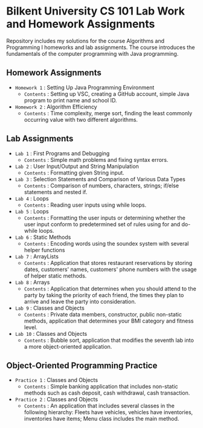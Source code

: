 # Bilkent University CS 101 Lab Work and Homework Assignments

Repository includes my solutions for the course Algorithms and Programming I homeworks and lab assignments. The course introduces the fundamentals of the computer programming with Java programming.

## Homework Assignments

- `Homework 1` : Setting Up Java Programming Environment
    - `Contents` : Setting up VSC, creating a GitHub account, simple Java program to print name and school ID.
- `Homework 2` :  Algorithm Efficiency
    - `Contents` : Time complexity, merge sort, finding the least commonly occurring value with two different algorithms.

## Lab Assignments

- `Lab 1` : First Programs and Debugging
     - `Contents` : Simple math problems and fixing syntax errors. 
- `Lab 2` : User Input/Output and String Manipulation
     - `Contents` : Formatting given String input.
- `Lab 3` : Selection Statements and Comparison of Various Data Types
     - `Contents` : Comparison of numbers, characters, strings; if/else statements and nested if.
- `Lab 4` : Loops
     - `Contents` : Reading user inputs using while loops. 
- `Lab 5` : Loops 
     - `Contents` : Formatting the user inputs or determining whether the user input conform to predetermined set of rules using for and do-while loops.
- `Lab 6` : Static Methods
     - `Contents` : Encoding words using the soundex system with several helper functions 
- `Lab 7` : ArrayLists 
     - `Contents` : Application that stores restaurant reservations by storing dates, customers' names, customers' phone numbers with the usage of helper static methods.
- `Lab 8` : Arrays
     - `Contents` : Application that determines when you should attend to the party by taking the priority of each friend, the times they plan to arrive and leave the party into consideration.
- `Lab 9` : Classes and Objects
     - `Contents` : Private data members, constructor, public non-static methods, application that determines your BMI category and fitness level.
- `Lab 10` : Classes and Objects
     - `Contents` : Bubble sort, application that modifies the seventh lab into a more object-oriented application.

## Object-Oriented Programming Practice

- `Practice 1` : Classes and Objects
     - `Contents` : Simple banking application that includes non-static methods such as cash deposit, cash withdrawal, cash transaction.
- `Practice 2` : Classes and Objects
     - `Contents` : An application that includes several classes in the following hierarchy: Fleets have vehicles, vehicles have inventories, inventories have items; Menu class includes the main method. 
       
 

